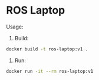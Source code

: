 # ROS Laptop

Usage:
1. Build:
```bash
docker build -t ros-laptop:v1 .
```
1. Run:
```bash
docker run -it --rm ros-laptop:v1
```
